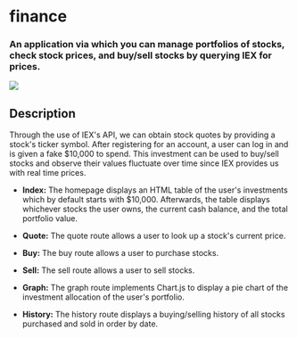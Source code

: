 # finance
### An application via which you can manage portfolios of stocks, check stock prices, and buy/sell stocks by querying IEX for prices.

![](/static/finance.gif)

## Description

Through the use of IEX's API, we can obtain stock quotes by providing a stock's ticker symbol. After registering for an account, a user can log in and is given a fake $10,000 to spend. This investment can be used to buy/sell stocks and observe their values fluctuate over time since IEX provides us with real time prices.

* **Index:** The homepage displays an HTML table of the user's investments which by default starts with $10,000. Afterwards, the table displays whichever stocks the user owns, the current cash balance, and the total portfolio value.

* **Quote:** The quote route allows a user to look up a stock's current price. 

* **Buy:** The buy route allows a user to purchase stocks.

* **Sell:** The sell route allows a user to sell stocks.

* **Graph:** The graph route implements Chart.js to display a pie chart of the investment allocation of the user's portfolio. 

* **History:** The history route displays a buying/selling history of all stocks purchased and sold in order by date.